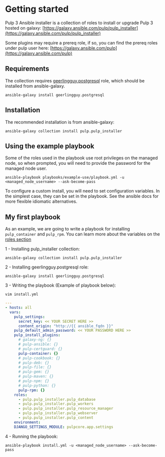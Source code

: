 Getting started
===============

Pulp 3 Ansible installer is a collection of roles to install or upgrade Pulp 3 hosted on galaxy:
[https://galaxy.ansible.com/pulp/pulp_installer](https://galaxy.ansible.com/pulp/pulp_installer)

Some plugins may require a prereq role, if so, you can find the prereq roles under pulp user here:
[https://galaxy.ansible.com/pulp](https://galaxy.ansible.com/pulp)


Requirements
------------
The collection requires [geerlingguy.postgresql](https://galaxy.ansible.com/geerlingguy/postgresql) role,
which should be installed from ansible-galaxy.

```
ansible-galaxy install geerlingguy.postgresql
```

Installation
------------
The recommended installation is from ansible-galaxy:

```
ansible-galaxy collection install pulp.pulp_installer
```

Using the example playbook
--------------------------

Some of the roles used in the playbook use root privileges on the managed node, so when prompted,
you will need to provide the password for the managed node user.

```
ansible-playbook playbooks/example-use/playbook.yml -u <managed_node_username> --ask-become-pass
```

<script id="asciicast-335159" src="https://asciinema.org/a/335159.js" async data-autoplay="true" data-speed="2"></script>

To configure a custom install, you will need to set configuration variables. In the simplest case,
they can be set in the playbook. See the ansible docs for more flexible idiomatic alternatives.


My first playbook
-----------------
As an example, we are going to write a playbook for installing `pulp_container` and `pulp_rpm`.
You can learn more about the variables on the [roles section](https://pulp-installer.readthedocs.io/en/latest/roles/pulp/#role-variables)

1 -  Installing pulp_installer collection:
```
ansible-galaxy collection install pulp.pulp_installer
```

2 -  Installing geerlingguy.postgresql role:
```
ansible-galaxy install geerlingguy.postgresql
```

3 - Writing the playbook (Example of playbook below):
```
vim install.yml
```


```yaml
---
- hosts: all
  vars:
    pulp_settings:
      secret_key: << YOUR SECRET HERE >>
      content_origin: "http://{{ ansible_fqdn }}"
    pulp_default_admin_password: << YOUR PASSWORD HERE >>
    pulp_install_plugins:
      # galaxy-ng: {}
      # pulp-ansible: {}
      # pulp-certguard: {}
      pulp-container: {}
      # pulp-cookbook: {}
      # pulp-deb: {}
      # pulp-file: {}
      # pulp-gem: {}
      # pulp-maven: {}
      # pulp-npm: {}
      # pulp-python: {}
      pulp-rpm: {}
    roles:
      - pulp.pulp_installer.pulp_database
      - pulp.pulp_installer.pulp_workers
      - pulp.pulp_installer.pulp_resource_manager
      - pulp.pulp_installer.pulp_webserver
      - pulp.pulp_installer.pulp_content
    environment:
    DJANGO_SETTINGS_MODULE: pulpcore.app.settings
```
4 - Running the playbook:
```
ansible-playbook install.yml -u <managed_node_username> --ask-become-pass
```
<script id="asciicast-335829" src="https://asciinema.org/a/335829.js" async data-autoplay="true" data-speed="2"></script>
